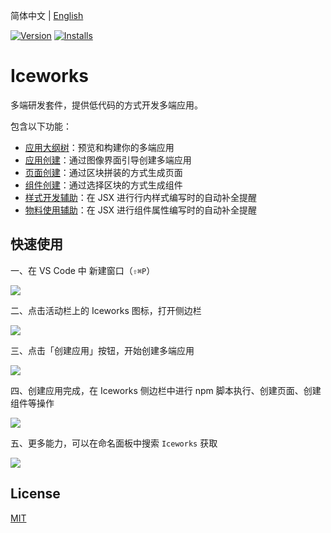 简体中文 | [English](./README.en.md)

[![Version](https://vsmarketplacebadge.apphb.com/version/iceworks-team.iceworks.svg)](https://marketplace.visualstudio.com/items?itemName=iceworks-team.iceworks)
[![Installs](https://vsmarketplacebadge.apphb.com/installs-short/iceworks-team.iceworks.svg)](https://marketplace.visualstudio.com/items?itemName=iceworks-team.iceworks)

# Iceworks

多端研发套件，提供低代码的方式开发多端应用。

包含以下功能：

- [应用大纲树](https://marketplace.visualstudio.com/items?itemName=iceworks-team.iceworks-app)：预览和构建你的多端应用
- [应用创建](https://marketplace.visualstudio.com/items?itemName=iceworks-team.iceworks-project-creator)：通过图像界面引导创建多端应用
- [页面创建](https://marketplace.visualstudio.com/items?itemName=iceworks-team.iceworks-page-builder)：通过区块拼装的方式生成页面
- [组件创建](https://marketplace.visualstudio.com/items?itemName=iceworks-team.iceworks-component-builder)：通过选择区块的方式生成组件
- [样式开发辅助](https://marketplace.visualstudio.com/items?itemName=iceworks-team.iceworks-style-helper)：在 JSX 进行行内样式编写时的自动补全提醒
- [物料使用辅助](https://marketplace.visualstudio.com/items?itemName=iceworks-team.iceworks-material-helper)：在 JSX 进行组件属性编写时的自动补全提醒

## 快速使用

一、在 VS Code 中 新建窗口（`⇧⌘P`）

![](https://img.alicdn.com/tfs/TB1blgMJNz1gK0jSZSgXXavwpXa-1024-768.png)

二、点击活动栏上的 Iceworks 图标，打开侧边栏

![](https://img.alicdn.com/tfs/TB1G2cValBh1e4jSZFhXXcC9VXa-1024-768.png)

三、点击「创建应用」按钮，开始创建多端应用

![](https://img.alicdn.com/tfs/TB1Y4oSJUY1gK0jSZFCXXcwqXXa-1024-768.png)

四、创建应用完成，在 Iceworks 侧边栏中进行 npm 脚本执行、创建页面、创建组件等操作

![](https://img.alicdn.com/tfs/TB1hScTJKH2gK0jSZJnXXaT1FXa-1024-768.png)

五、更多能力，可以在命名面板中搜索 `Iceworks` 获取

![](https://img.alicdn.com/tfs/TB16h7PJFP7gK0jSZFjXXc5aXXa-1024-768.png)

## License

[MIT](https://github.com/ice-lab/iceworks/blob/master/LICENSE)
